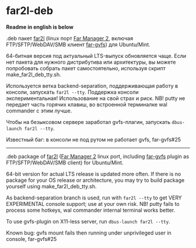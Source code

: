 # far2l-deb

**Readme in english is below**

.deb пакет [far2l](https://github.com/elfmz/far2l) (linux порт [Far Manager 2](http://www.farmanager.com/index.php?l=ru), включая FTP/SFTP/WebDAV/SMB клиент [far-gvfs](https://github.com/cycleg/far-gvfs)) для Ubuntu/Mint.

64-битная версия под актуальный LTS-выпуск обновляется чаще. Если нет пакета для нужного дистрибутива или архитектуры, вы можете попробовать собрать пакет самостоятельно, используя скрипт make_far2l_deb_tty.sh.

Используется ветка backend-separation, поддерживающая работу в консоли, запускать `far2l --tty`. Поддержка консоли экспериментальная! Использование на свой страх и риск. NB! putty не передает часть горячих клавиш, во встроенной терминалке wal commander с этим лучше.

Чтобы на безыксовом сервере заработал gvfs-плагин, запускать `dbus-launch far2l --tty`.

Известный баг: в консоли не под рутом не работает gvfs, far-gvfs#25

---

.deb package of [far2l](https://github.com/elfmz/far2l) ([Far Manager 2](http://www.farmanager.com/index.php?l=en) linux port, including [far-gvfs](https://github.com/cycleg/far-gvfs) plugin as FTP/SFTP/WebDAV/SMB client) for Ubuntu/Mint.

64-bit version for actual LTS release is updated more often. If there is no package for your OS release or architecture, you may try to build package yourself using make_far2l_deb_tty.sh.

As backend-separation branch is used, run with `far2l --tty` to get VERY EXPERIMENTAL console support; use at your own risk. NB! putty fails to process some hotkeys, wal commander internal terminal works better.

To use gvfs-plugin on X11-less server, run `dbus-launch far2l --tty`.

Known bug: gvfs mount fails then running under unprivileged user in console, far-gvfs#25

